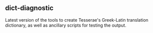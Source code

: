 dict-diagnostic
---------------

Latest version of the tools to create Tesserae's Greek-Latin translation 
dictionary, as well as ancillary scripts for testing the output.

